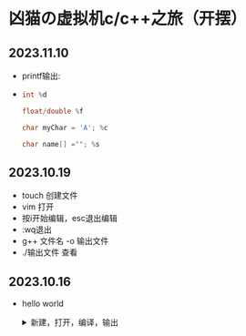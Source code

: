 # 凶猫の虚拟机c/c++之旅（开摆）

## 2023.11.10

- printf输出:

- ```c
  int %d
  
  float/double %f
  
  char myChar = 'A'; %c
  
  char name[] =""; %s
  
  ```

## 2023.10.19

- touch 创建文件
- vim 打开
- 按i开始编辑，esc退出编辑
- :wq退出
- g++ 文件名 -o 输出文件
- ./输出文件 查看

## 2023.10.16

- hello world

  <details>
      <summary>新建，打开，编译，输出</summary>
      <p>
          <img src="111.png"/>
      </p>
  </details>
  
  <!--
  
  
  
  -->
